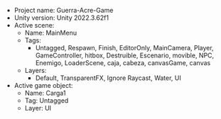 <!-- UNITY CODE ASSIST INSTRUCTIONS START -->
- Project name: Guerra-Acre-Game
- Unity version: Unity 2022.3.62f1
- Active scene:
  - Name: MainMenu
  - Tags:
    - Untagged, Respawn, Finish, EditorOnly, MainCamera, Player, GameController, hitbox, Destruible, Escenario, movible, NPC, Enemigo, LoaderScene, caja, cabeza, canvasGame, canvas
  - Layers:
    - Default, TransparentFX, Ignore Raycast, Water, UI
- Active game object:
  - Name: Carga1
  - Tag: Untagged
  - Layer: UI
<!-- UNITY CODE ASSIST INSTRUCTIONS END -->